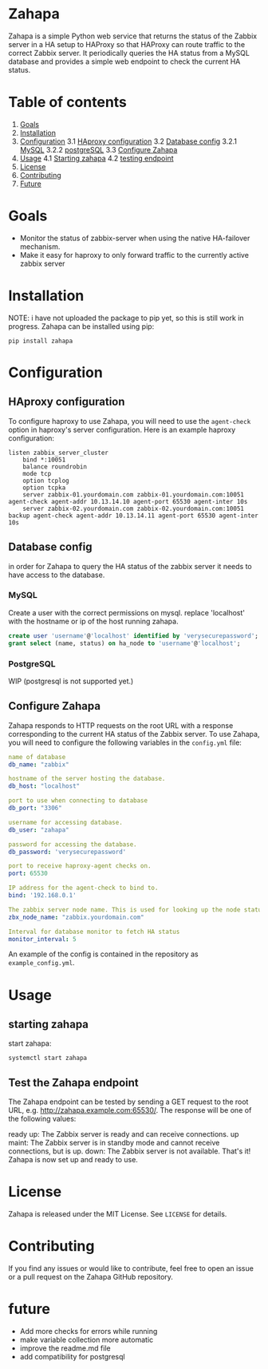 # Zahapa
Zahapa is a simple Python web service that returns the status of the Zabbix server in a HA setup to HAProxy so that HAProxy can route traffic to the correct Zabbix server. It periodically queries the HA status from a MySQL database and provides a simple web endpoint to check the current HA status.

# Table of contents

1. [Goals](#goals)
2. [Installation](#installation)
3. [Configuration](#configuration)
  3.1 [HAproxy configuration](#HAproxy-configuration)
  3.2 [Database config](#database-config)
    3.2.1 [MySQL](#mysql)
    3.2.2 [postgreSQL](#postgresql)
  3.3 [Configure Zahapa](#configure-zahapa)
4. [Usage](#usage)
  4.1 [Starting zahapa](#starting-zahapa)
  4.2 [testing endpoint](#test-the-zahapa-endpoint)
5. [License](#license)
6. [Contributing](#contributing)
7. [Future](#future)

# Goals
- Monitor the status of zabbix-server when using the native HA-failover mechanism.
- Make it easy for haproxy to only forward traffic to the currently active zabbix server

# Installation

NOTE: i have not uploaded the package to pip yet, so this is still work in progress.
Zahapa can be installed using pip: 
```shell
pip install zahapa
```

# Configuration

## HAproxy configuration

To configure haproxy to use Zahapa, you will need to use the `agent-check` option in haproxy's server configuration. Here is an example haproxy configuration:

```properties
listen zabbix_server_cluster
    bind *:10051
    balance roundrobin
    mode tcp
    option tcplog
    option tcpka
    server zabbix-01.yourdomain.com zabbix-01.yourdomain.com:10051 agent-check agent-addr 10.13.14.10 agent-port 65530 agent-inter 10s
    server zabbix-02.yourdomain.com zabbix-02.yourdomain.com:10051 backup agent-check agent-addr 10.13.14.11 agent-port 65530 agent-inter 10s
```

## Database config
in order for Zahapa to query the HA status of the zabbix server it needs to have access to the database.

### MySQL
Create a user with the correct permissions on mysql.
replace 'localhost' with the hostname or ip of the host running zahapa.
```sql
create user 'username'@'localhost' identified by 'verysecurepassword';
grant select (name, status) on ha_node to 'username'@'localhost';
```

### PostgreSQL
WIP (postgresql is not supported yet.)

## Configure Zahapa

Zahapa responds to HTTP requests on the root URL with a response corresponding to the current HA status of the Zabbix server. To use Zahapa, you will need to configure the following variables in the `config.yml` file:

```yaml
name of database
db_name: "zabbix"

hostname of the server hosting the database.
db_host: "localhost"

port to use when connecting to database
db_port: "3306"

username for accessing database.
db_user: "zahapa"

password for accessing the database.
db_password: 'verysecurepassword'

port to receive haproxy-agent checks on.
port: 65530

IP address for the agent-check to bind to.
bind: '192.168.0.1'

The zabbix server node name. This is used for looking up the node status in the database.
zbx_node_name: "zabbix.yourdomain.com"

Interval for database monitor to fetch HA status
monitor_interval: 5
```

An example of the config is contained in the repository as `example_config.yml`.

# Usage

## starting zahapa
start zahapa:
```shell
systemctl start zahapa
```

## Test the Zahapa endpoint
The Zahapa endpoint can be tested by sending a GET request to the root URL, e.g. http://zahapa.example.com:65530/. The response will be one of the following values:

ready up: The Zabbix server is ready and can receive connections.
up maint: The Zabbix server is in standby mode and cannot receive connections, but is up.
down: The Zabbix server is not available.
That's it! Zahapa is now set up and ready to use.

# License

Zahapa is released under the MIT License. See `LICENSE` for details.

# Contributing
If you find any issues or would like to contribute, feel free to open an issue or a pull request on the Zahapa GitHub repository.


# future
- Add more checks for errors while running
- make variable collection more automatic 
- improve the readme.md file
- add compatibility for postgresql